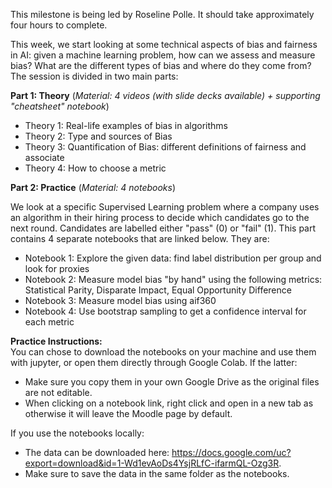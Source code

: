 This milestone is being led by Roseline Polle. It should take approximately four hours to complete. 

This week, we start looking at some technical aspects of bias and fairness in AI: given a machine learning problem, how can we assess and measure bias? What are the different types of bias and where do they come from? The session is divided in two main parts:


**Part 1: Theory** (_Material: 4 videos (with slide decks available) + supporting "cheatsheet" notebook_)
- Theory 1: Real-life examples of bias in algorithms
- Theory 2: Type and sources of Bias
- Theory 3: Quantification of Bias: different definitions of fairness and associate
- Theory 4: How to choose a metric

**Part 2: Practice** (_Material: 4 notebooks_)

We look at a specific Supervised Learning problem where a company uses an algorithm in their hiring process to decide which candidates go to the next round. Candidates are labelled either "pass" (0) or "fail" (1).  This part contains 4 separate notebooks that are linked below. They are:
- Notebook 1: Explore the given data: find label distribution per group and look for proxies
- Notebook 2: Measure model bias "by hand" using the following metrics: Statistical Parity, Disparate Impact, Equal Opportunity Difference
- Notebook 3: Measure model bias using aif360
- Notebook 4: Use bootstrap sampling to get a confidence interval for each metric


**Practice Instructions:**<br>
You can chose to download the notebooks on your machine and use them with jupyter, or open them directly through Google Colab. 
If the latter:
- Make sure you copy them in your own Google Drive as the original files are not editable.
- When clicking on a notebook link, right click and open in a new tab as otherwise it will leave the Moodle page by default.

If you use the notebooks locally:
- The data can be downloaded here: https://docs.google.com/uc?export=download&id=1-Wd1evAoDs4YsjRLfC-ifarmQL-Ozg3R. 
- Make sure to save the data in the same folder as the notebooks. 
